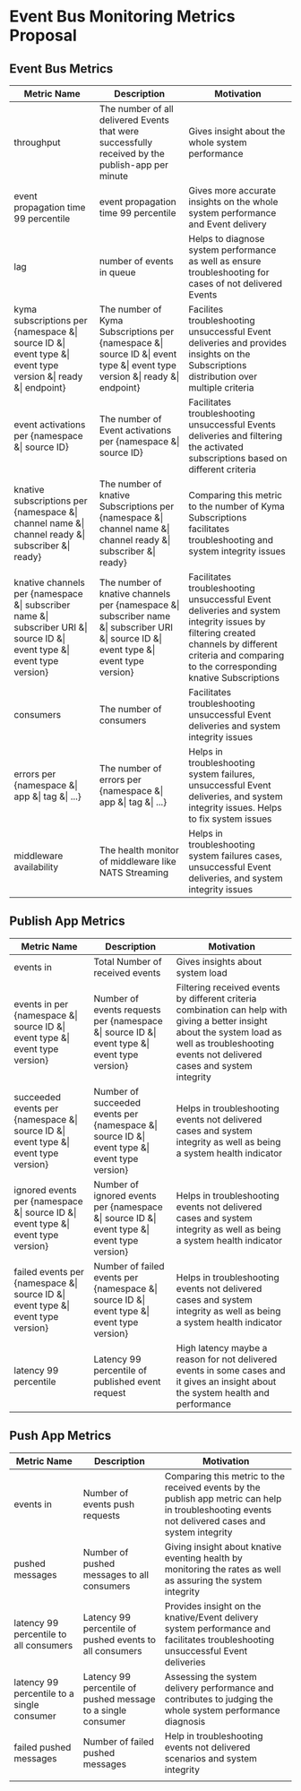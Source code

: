 # Event Bus Monitoring Metrics Proposal

## Event Bus Metrics

|Metric Name |Description |Motivation |
|------------|------------|-----------|
|throughput |The number of all delivered Events that were successfully received by the publish-app per minute | Gives insight about the whole system performance|
|event propagation time 99 percentile |event propagation time 99 percentile | Gives more accurate insights on the whole system performance and Event delivery|
|lag | number of events in queue | Helps to diagnose system performance as well as ensure troubleshooting for cases of not delivered Events|
|kyma subscriptions per {namespace &\| source ID &\| event type &\| event type version &\| ready &\| endpoint} |The number of Kyma Subscriptions per {namespace &\| source ID &\| event type &\| event type version &\| ready &\| endpoint} | Facilites troubleshooting unsuccessful Event deliveries and provides insights on the Subscriptions distribution over multiple criteria|
|event activations per {namespace &\| source ID} | The number of Event activations per {namespace &\| source ID} | Facilitates troubleshooting unsuccessful Events deliveries and filtering the activated subscriptions based on different criteria|
|knative subscriptions per {namespace &\| channel name &\| channel ready &\| subscriber &\| ready}   |The number of knative Subscriptions per {namespace &\| channel name &\| channel ready &\| subscriber &\| ready}  | Comparing this metric to the number of Kyma Subscriptions facilitates troubleshooting and system integrity issues|
|knative channels per {namespace &\| subscriber name &\| subscriber URI &\| source ID &\| event type &\| event type version} |The number of knative channels per {namespace &\| subscriber name &\| subscriber URI &\| source ID &\| event type &\| event type version} | Facilitates troubleshooting unsuccessful Event deliveries and system integrity issues by filtering created channels by different criteria and comparing to the corresponding knative Subscriptions|
|consumers | The number of consumers | Facilitates troubleshooting unsuccessful Event deliveries and system integrity issues|
|errors per {namespace &\| app &\| tag &\| ...} | The number of errors per {namespace &\| app &\| tag &\| ...}   | Helps in troubleshooting system failures, unsuccessful Event deliveries, and system integrity issues. Helps to fix system issues|
|middleware availability | The health monitor of middleware like NATS Streaming | Helps in troubleshooting system failures cases, unsuccessful Event deliveries, and system integrity issues|

## Publish App Metrics

|Metric Name |Description |Motivation |
|------------|------------|-----------|
|events in |Total Number of received events | Gives insights about system load|
|events in per {namespace &\| source ID &\| event type &\| event type version} |Number of events requests per {namespace &\| source ID &\| event type &\| event type version} | Filtering received events by different criteria combination can help with giving a better insight about the system load as well as troubleshooting events not delivered cases and system integrity|
|succeeded events per {namespace &\| source ID &\| event type &\| event type version} | Number of succeeded events per {namespace &\| source ID &\| event type &\| event type version} | Helps in troubleshooting events not delivered cases and system integrity as well as being a system health indicator|
|ignored events per {namespace &\| source ID &\| event type &\| event type version} | Number of ignored events per {namespace &\| source ID &\| event type &\| event type version} | Helps in troubleshooting events not delivered cases and system integrity as well as being a system health indicator|
|failed events per {namespace &\| source ID &\| event type &\| event type version} | Number of failed events per {namespace &\| source ID &\| event type &\| event type version} | Helps in troubleshooting events not delivered cases and system integrity as well as being a system health indicator|
|latency 99 percentile | Latency 99 percentile of published event request | High latency maybe a reason for not delivered events in some cases and it gives an insight about the system health and performance

## Push App Metrics

|Metric Name |Description |Motivation |
|------------|------------|-----------|
|events in | Number of events push requests | Comparing this metric to the received events by the publish app metric can help in troubleshooting events not delivered cases and system integrity|
|pushed messages | Number of pushed messages to all consumers | Giving insight about knative eventing health by monitoring the rates as well as assuring the system integrity|
|latency 99 percentile to all consumers|Latency 99 percentile of pushed events to all consumers | Provides insight on the knative/Event delivery system performance and facilitates troubleshooting unsuccessful Event deliveries|
|latency 99 percentile to a single consumer | Latency 99 percentile of pushed message to a single consumer | Assessing the system delivery performance and contributes to judging the whole system performance diagnosis|
|failed pushed messages | Number of failed pushed messages | Help in troubleshooting events not delivered scenarios and system integrity|
| | |
